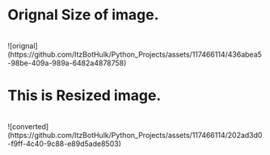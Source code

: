 <h1>Orignal Size of image.</h1><br>
![orignal](https://github.com/ItzBotHulk/Python_Projects/assets/117466114/436abea5-98be-409a-989a-6482a4878758)

<h1>This is Resized image.</h1><br>
![converted](https://github.com/ItzBotHulk/Python_Projects/assets/117466114/202ad3d0-f9ff-4c40-9c88-e89d5ade8503)
